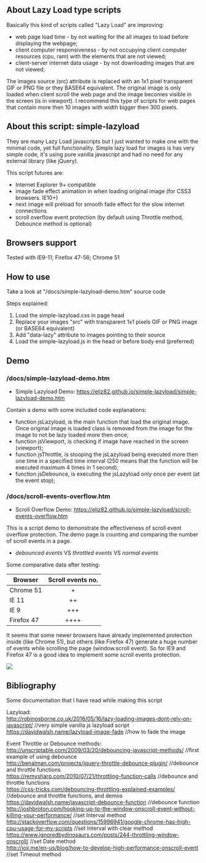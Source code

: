 ## About Lazy Load type scripts
Basically this kind of scripts called "Lazy Load" are improving:
* web page load time - by not waiting for the all images to load before displaying the webpage;
* client computer responsiveness - by not occupying client computer resources (cpu, ram) with the elements that are not viewed;
* client-server internet data usage - by not downloading images that are not viewed;

The images source (src) attribute is replaced with an 1x1 pixel transparent GIF or PNG file or they BASE64 equivalent. The original image is only loaded when client scroll the web page and the image becomes visible in the screen (is in viewport).
I recommend this type of scripts for web pages that contain more then 10 images with width bigger then 300 pixels.

## About this script: simple-lazyload
They are many Lazy Load javascripts but I just wanted to make one with the minimal code, yet full functionality. Simple lazy load for images is has very simple code, it's using pure vanilla javascript and had no need for any external library (like jQuery). 

This script futures are:
* Internet Explorer 9+ compatible
* image fade effect animation in when loading original image (for CSS3 browsers. IE10+)
* next image will preload for smooth fade effect for the slow internet connections
* scroll overflow event protection (by default using Throttle method, Debounce method is optional)

## Browsers support
Tested with IE9-11; Firefox 47-56; Chrome 51

## How to use
Take a look at "/docs/simple-lazyload-demo.htm" source code

Steps explained:
1. Load the simple-lazyload.css in page head
2. Replace your images "src" with transparent 1x1 pixels GIF or PNG image (or BASE64 equivalent)
3. Add "data-lazy" attribute to images pointing to their source
3. Load the simple-lazyload.js in the head or before body end (preferred)

## Demo
### /docs/simple-lazyload-demo.htm
* Simple Lazyload Demo: https://eliz82.github.io/simple-lazyload/simple-lazyload-demo.htm

Contain a demo with some included code explanations:
* function jsLazyload, is the main function that load the original image. Once original image is loaded class is removed from the image for the image to not be lazy loaded more then once;
* function jsViewport, is checking if image have reached in the screen (viewport);
* function jsThrottle, is stooping the jsLazyload being executed more then one time in a specified time interval (250 means that the function will be executed maximum 4 times in 1 second);
* function jsDebounce, is executing the jsLazyload only once per event (at the event stop);

### /docs/scroll-events-overflow.htm
* Scroll Overflow Demo: https://eliz82.github.io/simple-lazyload/scroll-events-overflow.htm

This is a script demo to demonstrate the effectiveness of scroll event overflow protection. The demo page is counting and comparing the number of scroll events in a page.
* *debounced events* VS *throttled events* VS *normal events*

Some comparative data after testing:

| Browser       | Scroll events no. |
| ------------- |:-----------------:|
| Chrome 51     | +                 |
| IE 11         | ++                |
| IE 9          | +++               |
| Firefox 47    | ++++              |

It seems that some newer browsers have already implemented protection inside (like Chrome 51), but others (like Firefox 47) generate a huge number of events while scrolling the page (window.scroll event). So for IE9 and Firefox 47 is a good idea to implement some scroll events protection.

<img src="https://raw.githubusercontent.com/eliz82/simple-lazyload/master/docs/scroll-events-compare.png" />

## Bibliography
Some documentation that I have read while making this script

Lazyload: <br>
http://robinosborne.co.uk/2016/05/16/lazy-loading-images-dont-rely-on-javascript/ //very simple vanilla js lazyload script <br>
https://davidwalsh.name/lazyload-image-fade //how to fade the image <br>

Event Throttle or Debounce methods: <br>
http://unscriptable.com/2009/03/20/debouncing-javascript-methods/ //first example of using debounce <br>
http://benalman.com/projects/jquery-throttle-debounce-plugin/ //debounce and throttle functions <br>
https://remysharp.com/2010/07/21/throttling-function-calls //debounce and throttle functions <br>
https://css-tricks.com/debouncing-throttling-explained-examples/ //debounce and throttle functions, and demos <br>
https://davidwalsh.name/javascript-debounce-function //debounce function <br>
http://joshbroton.com/hooking-up-to-the-window-onscroll-event-without-killing-your-performance/ //set Interval method <br>
http://stackoverflow.com/questions/15996941/google-chrome-has-high-cpu-usage-for-my-scripts //set Interval with clear method <br>
https://www.ignoredbydinosaurs.com/posts/244-throttling-window-onscroll/ //set Date method <br>
http://joji.me/en-us/blog/how-to-develop-high-performance-onscroll-event //set Timeout method <br>
